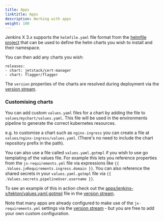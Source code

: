 ```yaml
---
title: Apps
linktitle: Apps
description: Working with apps 
weight: 100
---
```



Jenkins X 3.x supports the `helmfile.yaml` file format from the [helmfile project](https://github.com/roboll/helmfile) that can be used to define the helm charts you wish to install and their namespace.

You can then add any charts you wish:

```
releases:
- chart: jetstack/cert-manager 
- chart: flagger/flagger
``` 

The `version` properties of the charts are resolved during deployment via the [version stream](https://jenkins-x.io/about/concepts/version-stream/).


### Customising charts

You can add custom `values.yaml` files for a chart by adding the file to `values/mychart/values.yaml`. This file will be used in the environments pipeline to generate the correct kubernetes resources.

e.g. to customise a chart such as `nginx-ingress` you can create a file at `values/nginx-ingress/values.yaml`. (There's no need to include the chart repository prefix in the path).

You can also use a file called `values.yaml.gotmpl` if you wish to use go templating of the values file. For example this lets you reference properties from the `jx-requirements.yml` file via expressions like `{{ .Values.jxRequirements.ingress.domain }}`. You can also reference the shared secrets in your `values.yaml.gotmpl` file via `{{ .Values.secrets.pipelineUser.username }}`.

To see an example of this in action check out the [apps/jenkins-x/tekton/values.yaml.gotmpl](https://github.com/jenkins-x/jxr-versions/tree/master/apps/jenkins-x/tekton/values.yaml.gotmpl) file in the [version stream](https://jenkins-x.io/about/concepts/version-stream/).

Note that many apps are already configured to make use of the `jx-requirements.yml` settings via the [version stream](https://jenkins-x.io/about/concepts/version-stream/) - but you are free to add your own custom configuration. 